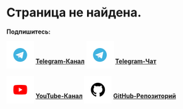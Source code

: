 # Страница не найдена.

**Подпишитесь:**

<span style="vertical-align: -12px">![telegram](_media/icon-telegram.png ":size=32")</span> [**Telegram-Канал**](https://t.me/grandcore_news)
<span style="vertical-align: -12px">![telegram](_media/icon-telegram.png ":size=32")</span> [**Telegram-Чат**](https://t.me/grandcore_chat)

<span style="vertical-align: -12px">![youtube](_media/icon-youtube.png ":size=32")</span> [**YouTube-Канал**](https://www.youtube.com/c/GrandCore/)
<span style="vertical-align: -12px">![github](_media/icon-github.png ":size=32")</span> [**GitHub-Репозиторий**](https://github.com/grandcore/)
